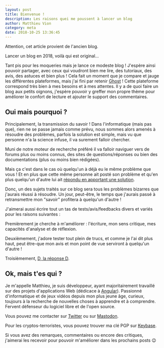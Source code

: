 ```yaml
---
layout: post
title: Bienvenue !
description: Les raisons quei me poussent à lancer un blog
author: Matthieu Vion
category: meta
date: 2018-10-25 13:36:45
---
```


<div class="warning">
    <p>Attention, cet article provient de l'ancien blog.</p>
</div>

Lancer un blog en 2018, voilà qui est original...

Tant pis pour les moqueries mais je lance ce modeste blog ! J'espère ainsi pouvoir partager, avec ceux qui voudront bien me lire, des tutoriaux, des avis, des astuces et bien plus ! Cela fait un moment que je compare et jauge les différentes plateformes, mais j'ai fini par retenir [Ghost](https://ghost.org) ! Cette plateforme correspond très bien à mes besoins et à mes attentes. Il y a  de quoi faire un blog aux petits oignons, j'espère pouvoir y greffer mon propre thème pour améliorer le confort de lecture et ajouter le support des commentaires.

## Oui mais pourquoi ?

Principalement, la transmission du savoir ! Dans l'informatique (mais pas que), rien ne se passe jamais comme prévu, nous sommes alors amenés à résoudre des problèmes, parfois la solution est simple, mais vu que personne n'a la science infuse, il va surement falloir chercher.

Muni de notre moteur de recherche préféré il va falloir naviguer vers de forums plus ou moins connus, des sites de questions/réponses ou bien des documentations (plus ou moins bien rédigées).

Mais ça c'est dans le cas où quelqu'un à déjà eu le même problème que vous ! Et en plus que cette même personne ait posté son problème et qu'en plus quelqu'un d'autre lui ait [répondu en apportant une solution](https://xkcd.com/979).

Donc, un des sujets traités sur ce blog sera tous les problèmes bizarres que j'aurais réussi à résoudre. Un jour, peut-être, le temps que j'aurais passé à retransmettre mon "savoir" profitera à quelqu'un d'autre !

J'aimerai aussi écrire tout un tas de tests/avis/feedbacks divers et variés pour les raisons suivantes :

Premièrement je cherche à m'améliorer : l'écriture, mon sens critique, mes capacités d'analyse et de réflexion.

Deuxièmement, j'adore tester tout plein de trucs, et comme je l'ai dit plus haut, peut être-que mon avis et mon point de vue serviront à quelqu'un d'autre !

Troisièmement, [D, la réponse D](https://youtu.be/Iq5FNCr0MOM?t=74).

## Ok, mais t'es qui ?

Je m'appelle Matthieu, je suis développeur, ayant majoritairement travaillé sur des projets d'applications Web (dédicace à [Angular](https://angular.io)). Passionné d'informatique et de jeux vidéos depuis mon plus jeune âge, curieux, toujours à la recherche de nouvelles choses à apprendre et à comprendre. Fervent défenseur du logiciel libre et de l'open source.

Vous pouvez me contacter sur [Twitter](https://twitter.com/Mistermatt007) ou sur [Mastodon](https://mstdn.io/@Matthieu).

Pour les cryptos-terroristes, vous pouvez trouver ma clé PGP sur [Keybase](https://keybase.io/mvion).

Si vous avez des remarques, commentaires ou encore des critiques, j'aimerai les recevoir pour pouvoir m'améliorer dans les prochains posts 😉

<!-- Did you just find an easter egg ? contact me via an ENCRYPTED message, I may have something for you -->